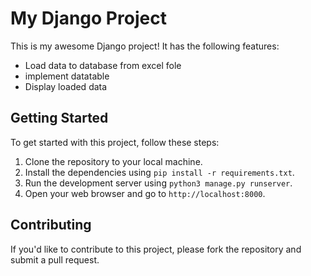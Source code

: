 # My Django Project

This is my awesome Django project! It has the following features:

- Load data to database from excel fole
- implement datatable
- Display loaded data

## Getting Started

To get started with this project, follow these steps:

1. Clone the repository to your local machine.
2. Install the dependencies using `pip install -r requirements.txt`.
3. Run the development server using `python3 manage.py runserver`.
4. Open your web browser and go to `http://localhost:8000`.

## Contributing

If you'd like to contribute to this project, please fork the repository and submit a pull request.
